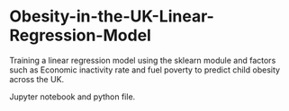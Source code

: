 # Obesity-in-the-UK-Linear-Regression-Model

Training a linear regression model using the sklearn module and factors such as Economic inactivity rate and fuel poverty to predict child obesity across the UK. 

Jupyter notebook and python file.

